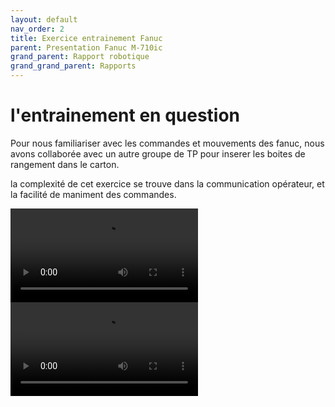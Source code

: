 ```yaml
---
layout: default
nav_order: 2
title: Exercice entrainement Fanuc
parent: Presentation Fanuc M-710ic
grand_parent: Rapport robotique
grand_grand_parent: Rapports
---
```


# l'entrainement en question
Pour nous familiariser avec les commandes et mouvements des fanuc, nous avons collaborée avec un autre groupe de TP pour inserer les boites de rangement dans le carton.

la complexité de cet exercice se trouve dans la communication opérateur, et la facilité de maniment des commandes.

<video controls src="./photo/Fanuc-Ratage.mp4" title="Title"></video>
<video controls src="./photo/Fanuc-hesitation.mp4" title="Title"></video>